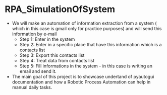 # RPA_SimulationOfSystem


- We will make an automation of information extraction from a system ( which in this case is gmail only for practice purposes) and will send this information by e-mail
    - Step 1: Enter in the system
    - Step 2: Enter in a specific place that have this information which is a contacts list
    - Step 3: Export this contacts list
    - Step 4: Treat data from contacts list
    - Step 5: Fill informations in the system - in this case is writing an email and send it.
- The main goal of this project is to showcase undertand of pyautogui documentation and how a Robotic Process Automation can help in manual daily tasks.
 
